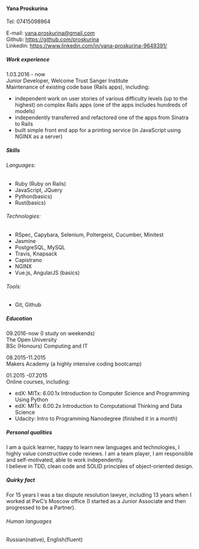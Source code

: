 #### Yana Proskurina

Tel: 07415098964

E-mail: yana.proskurina@gmail.com  
Github: https://github.com/proskurina  
Linkedin: https://www.linkedin.com/in/yana-proskurina-9649391/

##### Work experience

1.03.2016 - now  
Junior Developer, Welcome Trust Sanger Institute  
Maintenance of existing code base (Rails apps), including:
  - independent work on user stories of various difficulty levels (up to the highest) on complex Rails apps (one of the apps includes hundreds of models)
  - independently transferred and refactored one of the apps from Sinatra to Rails
  - built simple front end app for a printing service (in JavaScript using NGINX as a server)

##### Skills

###### Languages:

* Ruby (Ruby on Rails)
* JavaScript, JQuery
* Python(basics)
* Rust(basics)

###### Technologies:

* RSpec, Capybara, Selenium, Poltergeist, Cucumber, Minitest
* Jasmine
* PostgreSQL, MySQL
* Travis, Knapsack 
* Capistrano
* NGINX
* Vue.js, AngularJS (basics)

###### Tools:
* Git, Github

##### Education

09.2016-now (I study on weekends)  
The Open University  
BSc (Honours) Computing and IT

08.2015-11.2015  
Makers Academy (a highly intensive coding bootcamp)

01.2015 -07.2015  
Online courses, including:  

* edX: MITx: 6.00.1x Introduction to Computer Science and Programming Using Python
* edX: MITx: 6.00.2x Introduction to Computational Thinking and Data Science
* Udacity: Intro to Programming Nanodegree (finished it in a month)

##### Personal qualities

I am a quick learner, happy to learn new languages and technologies, I highly value constructive code reviews.
I am a team player, I am responsible and self-motivated, able to work independently.  
I believe in TDD, clean code and SOLID principles of object-oriented design.

##### Quirky fact

For 15 years I was a tax dispute resolution lawyer, including 13 years when I worked at PwC’s Moscow office (I started as a Junior Associate and then progressed to be a Partner). 
###### Human languages 

Russian(native), English(fluent)
